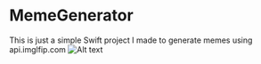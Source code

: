 # MemeGenerator
This is just a simple Swift project I made to generate memes using api.imglfip.com
![Alt text](/Screenshots/screenshot1.png?raw=true "Optional Title")
